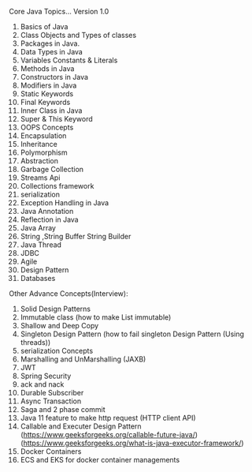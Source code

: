 Core Java Topics... Version 1.0
1. Basics of Java
2. Class Objects and Types of classes
3. Packages in Java.
4. Data Types in Java
5. Variables Constants & Literals
6. Methods in Java
7. Constructors in Java
8. Modifiers in Java
9. Static Keywords
10. Final Keywords
11. Inner Class in Java
12. Super & This Keyword
13. OOPS Concepts
14. Encapsulation
15. Inheritance
16. Polymorphism
17. Abstraction
18. Garbage Collection
19. Streams Api
20. Collections framework
21. serialization
22. Exception Handling in Java
23. Java Annotation
24. Reflection in Java
25. Java Array
26. String ,String Buffer String Builder
27. Java Thread
28. JDBC
29. Agile
30. Design Pattern
31. Databases

Other Advance Concepts(Interview):
1. Solid Design Patterns
2. Immutable class (how to make List immutable)
3. Shallow and Deep Copy
4. Singleton Design Pattern (how to fail singleton Design Pattern (Using threads))
5. serialization Concepts
6. Marshalling and UnMarshalling (JAXB)
7. JWT 
8. Spring Security
9. ack and nack
10. Durable Subscriber
11. Async Transaction
12. Saga and 2 phase commit
13. Java 11 feature to make http request (HTTP client API)
14. Callable and Executer Design Pattern (https://www.geeksforgeeks.org/callable-future-java/)
    (https://www.geeksforgeeks.org/what-is-java-executor-framework/)
15. Docker Containers
16. ECS and EKS for docker container managements
